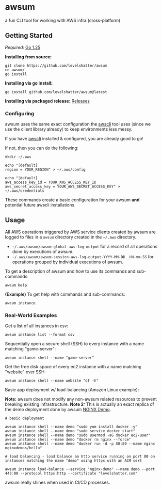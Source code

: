 # awsum

a fun CLI tool for working with AWS infra (cross-platform)

## Getting Started
*Required:* [Go 1.25](https://go.dev/dl)

**Installing from source:**
```shell
git clone https://github.com/levelshatter/awsum
cd awsum/
go install 
```

**Installing via go install:**

```shell
go install github.com/levelshatter/awsum@latest
```

**Installing via packaged release:**
[Releases](https://github.com/levelshatter/awsum/releases)

### Configuring

awsum uses the same exact configuration the [awscli](https://aws.amazon.com/cli/) tool uses (since we use the client library already) to keep environments less messy.

If you have [awscli](https://aws.amazon.com/cli/) installed & configured, you are already good to go!

If not, then you can do the following:

```shell
mkdir ~/.aws

echo "[default]
region = YOUR_REGION" > ~/.aws/config

echo "[default]
aws_access_key_id = YOUR_AWS_ACCESS_KEY_ID
aws_secret_access_key = YOUR_AWS_SECRET_ACCESS_KEY" > ~/.aws/credentials
```

These commands create a basic configuration for your awsum **and** potential future awscli installations.

## Usage

All AWS operations triggered by AWS service clients created by awsum are logged to files in a `awsum` directory created in the `~/.aws` directory.

* `~/.aws/awsum/awsum-global-aws-log-output` for a record of all operations done by executions of awsum.
* `~/.aws/awsum/awsum-session-aws-log-output-YYYY-MM-DD__HH-mm-SS` for operations grouped by individual executions of awsum.

To get a description of awsum and how to use its commands and sub-commands:
```shell
awsum help
```

**(Example)** To get help with commands and sub-commands:
```shell
awsum instance
```

### Real-World Examples

Get a list of all instances in csv:
```shell
awsum instance list --format csv
```

Sequentially open a secure shell (SSH) to every instance with a name matching "game-server":
```shell
awsum instance shell --name "game-server"
```

Get the free disk space of every ec2 instance with a name matching "website" over SSH:
```shell
awsum instance shell --name website "df -h"
```

Basic app deployment w/ load-balancing (Amazon Linux example):

**Note:** awsum does not modify any non-awsum related resources to prevent breaking existing infrastructure.
**Note 2:** This is actually an exact replica of the demo deployment done by awsum [NGINX Demo](https://awsum.levelshatter.com/).

```shell
# basic deployment

awsum instance shell --name demo "sudo yum install docker -y"
awsum instance shell --name demo "sudo service docker start"
awsum instance shell --name demo "sudo usermod -aG docker ec2-user"
awsum instance shell --name demo "docker rm nginx --force"
awsum instance shell --name demo "docker run -d -p 80:80 --name nginx nginxdemos/hello"

# load balancing - load balance an http service running on port 80 on instances matching the name "demo" using https with an ACM cert

awsum instance load-balance --service "nginx-demo" --name demo --port 443:80 --protocol https:http --certificate "levelshatter.com"
```

awsum really shines when used in CI/CD processes.